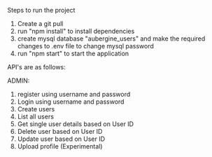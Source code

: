 Steps to run the project
1. Create a git pull
2. run "npm install" to install dependencies
3. create mysql database "aubergine_users" and make the required changes to .env file to change mysql password
4. run "npm start" to start the application

API's are as follows: 

ADMIN: 
1. register using username and password
2. Login using username and password
3.  Create users
4.  List all users
5.  Get single user details based on User ID
6.  Delete user based on User ID
7.  Update user based on User ID
8.  Upload profile (Experimental)

